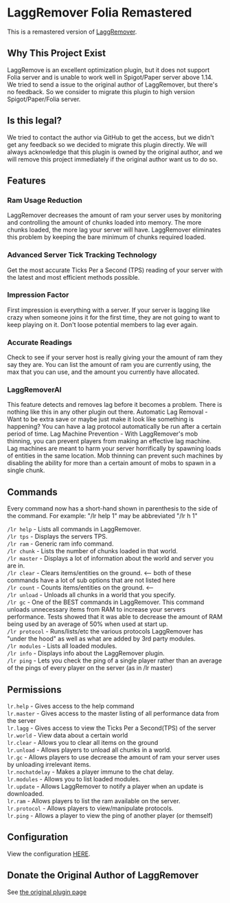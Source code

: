 # LaggRemover Folia Remastered

This is a remastered version of [LaggRemover](https://dev.bukkit.org/projects/laggremover). 

## Why This Project Exist
LaggRemove is an excellent optimization plugin, but it does not support Folia server and is unable to work well in Spigot/Paper server above 1.14. 
We tried to send a issue to the original author of LaggRemover, but there's no feedback. So we consider to migrate this plugin to high version Spigot/Paper/Folia server.

## Is this legal?
We tried to contact the author via GitHub to get the access, but we didn't get any feedback so we decided to migrate this plugin directly. We will always acknowledge that this plugin is owned by the original author, and we will remove this project immediately if the original author want us to do so.

## Features
### Ram Usage Reduction
LaggRemover decreases the amount of ram your server uses by monitoring and controlling the amount of chunks loaded into memory. The more chunks loaded, the more lag your server will have. LaggRemover eliminates this problem by keeping the bare minimum of chunks required loaded.
### Advanced Server Tick Tracking Technology
Get the most accurate Ticks Per a Second (TPS) reading of your server with the latest and most efficient methods possible.
### Impression Factor
First impression is everything with a server. If your server is lagging like crazy when someone joins it for the first time, they are not going to want to keep playing on it. Don't loose potential members to lag ever again.
### Accurate Readings
Check to see if your server host is really giving your the amount of ram they say they are. You can list the amount of ram you are currently using, the max that you can use, and the amount you currently have allocated.
### LaggRemoverAI
This feature detects and removes lag before it becomes a problem. There is nothing like this in any other plugin out there.
Automatic Lag Removal - Want to be extra save or maybe just make it look like something is happening? You can have a lag protocol automatically be run after a certain period of time.
Lag Machine Prevention - With LaggRemover's mob thinning, you can prevent players from making an effective lag machine. Lag machines are meant to harm your server horrifically by spawning loads of entities in the same location. Mob thinning can prevent such machines by disabling the ability for more than a certain amount of mobs to spawn in a single chunk.


## Commands

Every command now has a short-hand shown in parenthesis to the side of the command. For example: "/lr help 1" may be abbreviated "/lr h 1"

`/lr help` - Lists all commands in LaggRemover.<br>
`/lr tps` - Displays the servers TPS.<br>
`/lr ram` - Generic ram info command.<br>
`/lr chunk` - Lists the number of chunks loaded in that world.<br>
`/lr master` - Displays a lot of information about the world and server you are in.<br>
`/lr clear` - Clears items/entities on the ground.       <-- both of these commands have a lot of sub options that are not listed here<br>
`/lr count` - Counts items/entities on the ground.    <--<br>
`/lr unload` - Unloads all chunks in a world that you specify.<br>
`/lr gc` - One of the BEST commands in LaggRemover. This command unloads unnecessary items from RAM to increase your servers performance. Tests showed that it was able to decrease the amount of RAM being used by an average of 50% when used at start up.<br>
`/lr protocol` - Runs/lists/etc the various protocols LaggRemover has "under the hood" as well as what are added by 3rd party modules.<br>
`/lr modules` - Lists all loaded modules.<br>
`/lr info` - Displays info about the LaggRemover plugin.<br>
`/lr ping` - Lets you check the ping of a single player rather than an average of the pings of every player on the server (as in /lr master)<br>

## Permissions

`lr.help` - Gives access to the help command<br>
`lr.master` - Gives access to the master listing of all performance data from the server<br>
`lr.lagg` - Gives access to view the Ticks Per a Second(TPS) of the server<br>
`lr.world` - View data about a certain world<br>
`lr.clear` - Allows you to clear all items on the ground<br>
`lr.unload` - Allows players to unload all chunks in a world.<br>
`lr.gc` - Allows players to use decrease the amount of ram your server uses by unloading irrelevant items.<br>
`lr.nochatdelay` - Makes a player immune to the chat delay.<br>
`lr.modules` - Allows you to list loaded modules.<br>
`lr.update` - Allows LaggRemover to notify a player when an update is downloaded.<br>
`lr.ram` - Allows players to list the ram available on the server.<br>
`lr.protocol` - Allows players to view/manipulate protocols.<br>
`lr.ping` - Allows a player to view the ping of another player (or themself)<br>

## Configuration
View the configuration [HERE](https://dev.bukkit.org/projects/laggremover/pages/configuration).

## Donate the Original Author of LaggRemover
See [the original plugin page](https://dev.bukkit.org/projects/laggremover)

